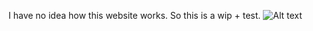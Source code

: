 I have no idea how this website works. So this is a wip + test.
       ![Alt text](https://media.discordapp.net/attachments/916293578957938739/1280157648074833982/Screenshot_3570.png?ex=66f95637&is=66f804b7&hm=17b961f0c8151720552206676c0f1f06b2a2d9420f3819160d2a55f8361ae935&=&format=webp&quality=lossless&width=660&height=164)
